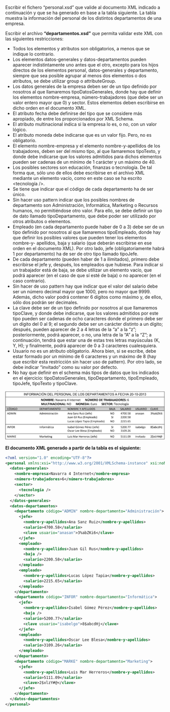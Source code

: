 Escribir el fichero “personal.xsd” que valide al documento XML indicado a continuación y que se ha generado en base a la tabla siguiente. La tabla muestra la información del personal de los distintos departamentos de una empresa.


Escribir el archivo **“departamentos.xsd”** que permita validar este XML con las siguientes restricciones:

* Todos los elementos y atributos son obligatorios, a menos que se indique lo contrario.
* Los elementos datos-generales y datos-departamentos pueden aparecer indistintamente uno antes que el otro, excepto para los hijos directos de los elementos personal, datos-generales y departamento, siempre que sea posible agrupar al menos dos elementos o dos atributos, se debe utilizar group o attributeGroup.
* Los datos generales de la empresa deben ser de un tipo definido por nosotros al que llamaremos tipoDatosGenerales, donde hay que definir los elementos nombre-empresa, número-trabajadores (que debe ser un valor entero mayor que 0) y sector. Estos elementos deben escribirse en dicho orden en el documento XML.
* El atributo fecha debe definirse del tipo que se considere más apropiado, de entre los proporcionados por XML Schema.
* El atributo multinacional indica si la empresa lo es, o no, con un valor lógico.
* El atributo moneda debe indicarse que es un valor fijo. Pero, no es obligatorio.
* El elemento nombre-empresa y el elemento nombre-y-apellidos de los trabajadores, deben ser del mismo tipo, al que llamaremos tipoTexto, y donde debe indicarse que los valores admitidos para dichos elementos pueden ser cadenas de un mínimo de 1 carácter y un máximo de 40.
* Los posibles sectores son educación, finanzas o tecnología. De tal forma que, sólo uno de ellos debe escribirse en el archivo XML mediante un elemento vacío, como en este caso se ha escrito <tecnología />.
* Se tiene que indicar que el código de cada departamento ha de ser único.
* Sin hacer uso pattern indicar que los posibles nombres de departamento son Administración, Informática, Marketing o Recursos humanos, no permitiéndose otro valor. Para ello, se debe definir un tipo de dato llamado tipoDepartamento, que debe poder ser utilizado por otros atributos o elementos.
* Empleado (en cada departamento puede haber de 0 a 3) debe ser de un tipo definido por nosotros al que llamaremos tipoEmpleado, donde hay que definir los posibles valores que pueden tener los elementos nombre-y- apellidos, baja y salario (que deberán escribirse en ese orden en el documento XML). Por otro lado, jefe  (obligatoriamente habrá 1 por departamento) ha de ser de otro tipo llamado tipoJefe.
* De cada departamento (pueden haber de 1 a ilimitados), primero debe escribirse el jefe y, después, los empleados que hubiese.
Para indicar si un trabajador está de baja, se debe utilizar un elemento vacío, que podrá aparecer (en el caso de que sí esté de baja) o no aparecer (en el caso contrario).
* Sin hacer de uso pattern hay que indicar que el valor del salario debe ser un número decimal mayor que 1000, pero no mayor que 9999. Además, dicho valor podrá contener 6 dígitos como máximo y, de ellos, sólo dos podrán ser decimales.
* La clave debe ser de un tipo definido por nosotros al que llamaremos tipoClave, y donde debe indicarse, que los valores admitidos por este tipo pueden ser cadenas de ocho caracteres donde el primero debe ser un dígito del 0 al 9; el segundo debe ser un carácter distinto a un dígito; después, pueden aparecer de 2 a 4 letras de la “a” a la “z”; posteriormente, podrá aparecer, o no, una letra de la “A” a la “Z”; a continuación, tendrá que estar una de estas tres letras mayúsculas (K, Y, H); y finalmente, podrá aparecer de 0 a 3 caracteres cualesquiera.
* Usuario no es un atributo obligatorio. Ahora bien, si se escribe, debe estar formado por un mínimo de 6 caracteres y un máximo de 8 (hay que escribir esta restricción sin hacer uso de pattern). Por otro lado, se debe indicar “invitado” como su valor por defecto.
* No hay que definir en el schema más tipos de datos que los indicados en el ejercicio: tipoDatosGenerales, tipoDepartamento, tipoEmpleado, tipoJefe, tipoTexto y tipoClave.


![](res/10.1.png)

**El documento XML generado a partir de la tabla es el siguiente:**

```xml
<?xml version="1.0" encoding="UTF-8"?>
<personal xmlns:xsi="http://www.w3.org/2001/XMLSchema-instance" xsi:noNamespaceSchemaLocation="personal.xsd" fecha="2013-10-20" multinacional="false" moneda="Euro">
  <datos-generales>
    <nombre-empresa>Navarra 4 Internet</nombre-empresa>
    <número-trabajadores>6</número-trabajadores>
    <sector>
      <tecnología />
    </sector>
  </datos-generales>
  <datos-departamentos>
    <departamento código="ADMIN" nombre-departamento="Administración">
      <jefe>
        <nombre-y-apellidos>Ana Sanz Ruiz</nombre-y-apellidos>
        <salario>4700.58</salario>
        <clave usuario="anasan">3%abZKi6</clave>
      </jefe>
      <empleado>
        <nombre-y-apellidos>Juan Gil Rus</nombre-y-apellidos>
        <baja />
        <salario>2200.58</salario>
      </empleado>
      <empleado>
        <nombre-y-apellidos>Lucas López Tapia</nombre-y-apellidos>
        <salario>2215.65</salario>
      </empleado>
    </departamento>
    <departamento código="INFOR" nombre-departamento="Informática">
      <jefe>
        <nombre-y-apellidos>Isabel Gómez Pérez</nombre-y-apellidos>
        <baja />
        <salario>5200.77</salario>
        <clave usuario="isabelgo">8$abcdHj</clave>
      </jefe>
      <empleado>
        <nombre-y-apellidos>Oscar Lee Blesa</nombre-y-apellidos>
        <salario>3109.26</salario>
      </empleado>
    </departamento>
    <departamento código="MARKE" nombre-departamento="Marketing">
      <jefe>
        <nombre-y-apellidos>Luis Mar Herreros</nombre-y-apellidos>
        <salario>5111.09</salario>
        <clave>2$xlzY#@</clave>
      </jefe>
    </departamento>
  </datos-departamentos>
</personal>
```
